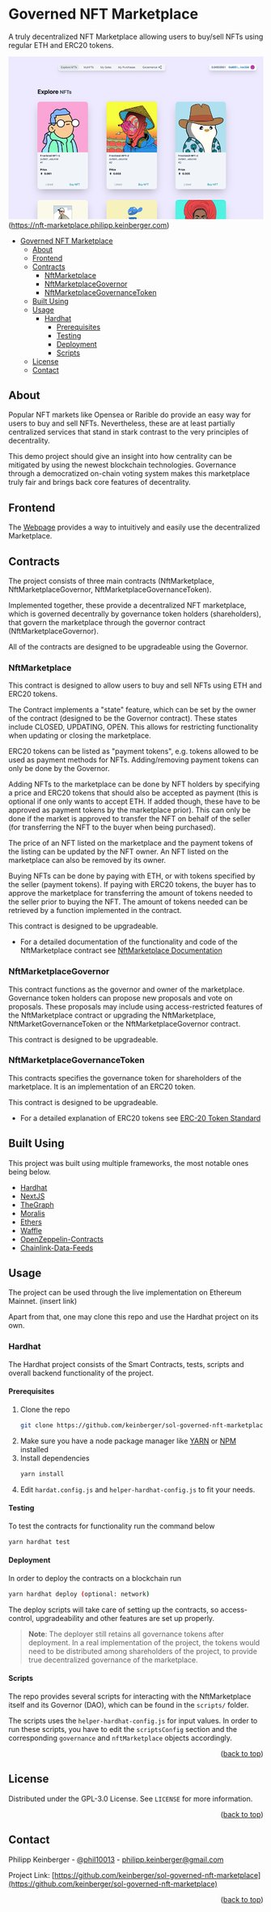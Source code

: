 # Governed NFT Marketplace

A truly decentralized NFT Marketplace allowing users to buy/sell NFTs using regular ETH and ERC20 tokens.

![Marketplace](github/frontpage.png)(https://nft-marketplace.philipp.keinberger.com)

- [Governed NFT Marketplace](#governed-nft-marketplace)
  - [About](#about)
  - [Frontend](#frontend)
  - [Contracts](#contracts)
    - [NftMarketplace](#nftmarketplace)
    - [NftMarketplaceGovernor](#nftmarketplacegovernor)
    - [NftMarketplaceGovernanceToken](#nftmarketplacegovernancetoken)
  - [Built Using](#built-using)
  - [Usage](#usage)
    - [Hardhat](#hardhat)
      - [Prerequisites](#prerequisites)
      - [Testing](#testing)
      - [Deployment](#deployment)
      - [Scripts](#scripts)
  - [License](#license)
  - [Contact](#contact)

## About

Popular NFT markets like Opensea or Rarible do provide an easy way for users to buy and sell NFTs. Nevertheless, these are at least partially centralized services that stand in stark contrast to the very principles of decentrality.

This demo project should give an insight into how centrality can be mitigated by using the newest blockchain technologies. Governance through a democratized on-chain voting system makes this marketplace truly fair and brings
back core features of decentrality.

## Frontend

The [Webpage](https://nft-marketplace.philipp.keinberger.com) provides a way to intuitively and easily use the decentralized Marketplace.

## Contracts

The project consists of three main contracts (NftMarketplace, NftMarketplaceGovernor, NftMarketplaceGovernanceToken).

Implemented together, these provide a decentralized NFT marketplace, which is governed decentrally by governance token holders (shareholders), that govern the marketplace through the governor contract (NftMarketplaceGovernor).

All of the contracts are designed to be upgradeable using the Governor.

### NftMarketplace

This contract is designed to allow users to buy and sell NFTs using ETH and ERC20 tokens.

The Contract implements a "state" feature, which can be set by the owner of the contract (designed
to be the Governor contract). These states include CLOSED, UPDATING, OPEN. This allows for restricting functionality when updating or closing the marketplace.

ERC20 tokens can be listed as "payment tokens", e.g. tokens allowed to be used as payment methods
for NFTs. Adding/removing payment tokens can only be done by the Governor.

Adding NFTs to the marketplace can be done by NFT holders by specifying a price and ERC20 tokens that should also be accepted as payment (this is optional if one only wants to accept ETH. If added though, these have to be approved as payment tokens by the marketplace prior). This can only be done if the market is approved to transfer the NFT on behalf of the seller (for transferring the NFT to the buyer when being purchased).

The price of an NFT listed on the marketplace and the payment tokens of the listing can be updated by the NFT owner. An NFT listed on the marketplace can also be removed by its owner.

Buying NFTs can be done by paying with ETH, or with tokens specified by the seller (payment tokens). If paying with ERC20 tokens, the buyer has to approve the marketplace for transferring the amount of tokens needed to the seller prior to buying the NFT. The amount of tokens needed can be retrieved by a function implemented in the contract.

This contract is designed to be upgradeable.

- For a detailed documentation of the functionality and code of the NftMarketplace contract see [NftMarketplace Documentation](./docs/NftMarketplace.md)

### NftMarketplaceGovernor

This contract functions as the governor and owner of the marketplace. Governance token holders can propose new proposals and vote on proposals. These proposals may include using access-restricted features of the NftMarketplace contract or upgrading the NftMarketplace, NftMarketGovernanceToken or the NftMarketplaceGovernor contract.

This contract is designed to be upgradeable.

### NftMarketplaceGovernanceToken

This contracts specifies the governance token for shareholders of the marketplace. It is an implementation of an ERC20 token.

This contract is designed to be upgradeable.

- For a detailed explanation of ERC20 tokens see [ERC-20 Token Standard](https://ethereum.org/en/developers/docs/standards/tokens/erc-20/)

## Built Using

This project was built using multiple frameworks, the most notable ones being below.

- [Hardhat](https://hardhat.org/)
- [NextJS](https://nextjs.org/)
- [TheGraph](https://thegraph.com/)
- [Moralis](https://moralis.io/)
- [Ethers](https://ethers.io/)
- [Waffle](https://getwaffle.io/)
- [OpenZeppelin-Contracts](https://openzeppelin.com/contracts)
- [Chainlink-Data-Feeds](https://docs.chain.link/docs/using-chainlink-reference-contracts/)

## Usage

The project can be used through the live implementation on Ethereum Mainnet. (insert link)

Apart from that, one may clone this repo and use the Hardhat project on its own.

### Hardhat

The Hardhat project consists of the Smart Contracts, tests, scripts and overall backend functionality of the project.

#### Prerequisites

1. Clone the repo
   ```sh
   git clone https://github.com/keinberger/sol-governed-nft-marketplace
   ```
2. Make sure you have a node package manager like [YARN](https://yarnpkg.com/) or [NPM](https://docs.npmjs.com/downloading-and-installing-node-js-and-npm) installed
3. Install dependencies
   ```sh
   yarn install
   ```
4. Edit `hardat.config.js` and `helper-hardhat-config.js` to fit your needs.

#### Testing

To test the contracts for functionality run the command below

```sh
yarn hardhat test
```

#### Deployment

In order to deploy the contracts on a blockchain run

```sh
yarn hardhat deploy (optional: network)
```

The deploy scripts will take care of setting up the contracts, so access-control,
upgradeability and other features are set up properly.

> **Note**: The deployer still retains all governance tokens after deployment. In a real implementation of the project, the tokens would need to be
> distributed among shareholders of the project, to provide true decentralized governance of the marketplace.

#### Scripts

The repo provides several scripts for interacting with the NftMarketplace itself and its Governor (DAO), which can be found in the `scripts/` folder.

The scripts uses the `helper-hardhat-config.js` for input values. In order to run these scripts, you have
to edit the `scriptsConfig` section and the corresponding `governance` and `nftMarketplace` objects
accordingly.

<p align="right">(<a href="#governed-nft-marketplace">back to top</a>)</p>

## License

Distributed under the GPL-3.0 License. See `LICENSE` for more information.

<p align="right">(<a href="#governed-nft-marketplace">back to top</a>)</p>

## Contact

Philipp Keinberger - [@phil10013](https://twitter.com/phil10013) - philipp.keinberger@gmail.com

Project Link: [https://github.com/keinberger/sol-governed-nft-marketplace](https://github.com/keinberger/sol-governed-nft-marketplace)

<p align="right">(<a href="#governed-nft-marketplace">back to top</a>)</p>
